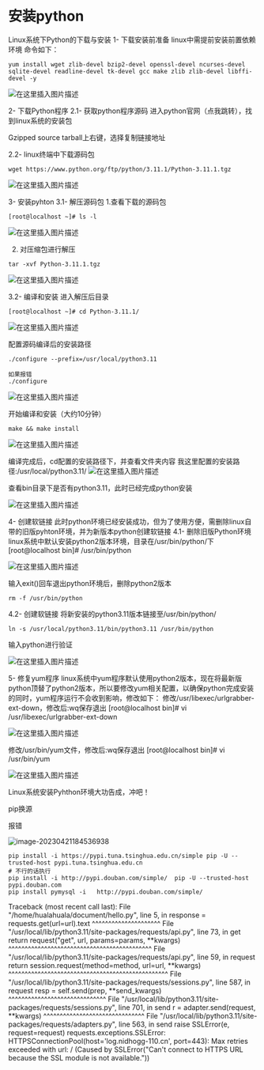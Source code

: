 # 安装python

Linux系统下Python的下载与安装
1- 下载安装前准备
linux中需提前安装前置依赖环境
命令如下：

```
yum install wget zlib-devel bzip2-devel openssl-devel ncurses-devel sqlite-devel readline-devel tk-devel gcc make zlib zlib-devel libffi-devel -y
```

![在这里插入图片描述](http://cdn.nidhogg-110.cn/typora/57bd2cea0d6f463196fb2c36a89cfa53.png)

2- 下载Python程序
2.1- 获取python程序源码
进入python官网（点我跳转），找到linux系统的安装包

Gzipped source tarball上右键，选择复制链接地址

2.2- linux终端中下载源码包

`````
wget https://www.python.org/ftp/python/3.11.1/Python-3.11.1.tgz
`````

![在这里插入图片描述](http://cdn.nidhogg-110.cn/typora/f88da1b4210b4a789c690d965aed61a0.png)

3- 安装pyhton
3.1- 解压源码包
1.查看下载的源码包

```
[root@localhost ~]# ls -l
```



![在这里插入图片描述](http://cdn.nidhogg-110.cn/typora/a4c9f84948c44e20921bf6911b66c745.png)


2. 对压缩包进行解压

```
tar -xvf Python-3.11.1.tgz
```



![在这里插入图片描述](http://cdn.nidhogg-110.cn/typora/b6a0ce11aa8d4f418cdecd471d7f815c.png)

3.2- 编译和安装
进入解压后目录

```
[root@localhost ~]# cd Python-3.11.1/
```



![在这里插入图片描述](http://cdn.nidhogg-110.cn/typora/f3e2f22cc3dc46678650550b95580b68.png)

配置源码编译后的安装路径

```
./configure --prefix=/usr/local/python3.11

如果报错
./configure
```



![在这里插入图片描述](http://cdn.nidhogg-110.cn/typora/2f53b3d52af04ded897f42ac3fbeaec3.png)

开始编译和安装（大约10分钟）

```
make && make install
```



![在这里插入图片描述](http://cdn.nidhogg-110.cn/typora/d3fd83610b5c415eb177486894095ebb.png)

编译完成后，cd配置的安装路径下，并查看文件夹内容
我这里配置的安装路径:/usr/local/python3.11/
![在这里插入图片描述](http://cdn.nidhogg-110.cn/typora/f3bb251a96f14484ae240d57ec945c29.png)


查看bin目录下是否有python3.11，此时已经完成python安装

![在这里插入图片描述](http://cdn.nidhogg-110.cn/typora/02f52d336f1d43788b4e538bcec8c6b1.png)

4- 创建软链接
此时python环境已经安装成功，但为了使用方便，需删除linux自带的旧版pyhton环境，并为新版本python创建软链接
4.1- 删除旧版Python环境
linux系统中默认安装python2版本环境，目录在/usr/bin/python/下
[root@localhost bin]# /usr/bin/python

![在这里插入图片描述](http://cdn.nidhogg-110.cn/typora/14fee8d03a29430288cfe12d9b81ba62.png)

输入exit()回车退出python环境后，删除python2版本

```
rm -f /usr/bin/python
```



4.2- 创建软链接
将新安装的python3.11版本链接至/usr/bin/python/

```
ln -s /usr/local/python3.11/bin/python3.11 /usr/bin/python
```

输入python进行验证

![在这里插入图片描述](http://cdn.nidhogg-110.cn/typora/0b997f284f2b4657a48a182c982daae2.png)

5- 修复yum程序
linux系统中yum程序默认使用python2版本，现在将最新版python顶替了python2版本，所以要修改yum相关配置，以确保python完成安装的同时，yum程序运行不会收到影响，修改如下：
修改/usr/libexec/urlgrabber-ext-down，修改后:wq保存退出
[root@localhost bin]# vi /usr/libexec/urlgrabber-ext-down

![在这里插入图片描述](http://cdn.nidhogg-110.cn/typora/c5e80b434d2a4acf9de3cb401d97f319.png)

修改/usr/bin/yum文件，修改后:wq保存退出
[root@localhost bin]# vi /usr/bin/yum

![在这里插入图片描述](http://cdn.nidhogg-110.cn/typora/e301e70cf1a94bdaaf6f7ee3f9bf326a.png)

Linux系统安装Pyhthon环境大功告成，冲吧！

pip换源

报错

![image-20230421184536938](http://cdn.nidhogg-110.cn/typora/image-20230421184536938.png)

```
pip install -i https://pypi.tuna.tsinghua.edu.cn/simple pip -U --trusted-host pypi.tuna.tsinghua.edu.cn
# 不行的话执行
pip install -i http://pypi.douban.com/simple/  pip -U --trusted-host pypi.douban.com
pip install pymysql -i   http://pypi.douban.com/simple/ 
```







Traceback (most recent call last):
  File "/home/hualahuala/document/hello.py", line 5, in <module>
    response = requests.get(url=url).text
               ^^^^^^^^^^^^^^^^^^^^^
  File "/usr/local/lib/python3.11/site-packages/requests/api.py", line 73, in get
    return request("get", url, params=params, **kwargs)
           ^^^^^^^^^^^^^^^^^^^^^^^^^^^^^^^^^^^^^^^^^^^^
  File "/usr/local/lib/python3.11/site-packages/requests/api.py", line 59, in request
    return session.request(method=method, url=url, **kwargs)
           ^^^^^^^^^^^^^^^^^^^^^^^^^^^^^^^^^^^^^^^^^^^^^^^^^
  File "/usr/local/lib/python3.11/site-packages/requests/sessions.py", line 587, in request
    resp = self.send(prep, **send_kwargs)
           ^^^^^^^^^^^^^^^^^^^^^^^^^^^^^^
  File "/usr/local/lib/python3.11/site-packages/requests/sessions.py", line 701, in send
    r = adapter.send(request, **kwargs)
        ^^^^^^^^^^^^^^^^^^^^^^^^^^^^^^^
  File "/usr/local/lib/python3.11/site-packages/requests/adapters.py", line 563, in send
    raise SSLError(e, request=request)
requests.exceptions.SSLError: HTTPSConnectionPool(host='log.nidhogg-110.cn', port=443): Max retries exceeded with url: / (Caused by SSLError("Can't connect to HTTPS URL because the SSL module is not available."))